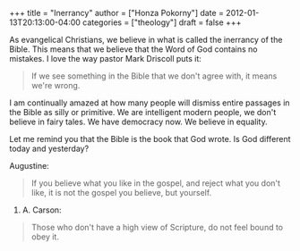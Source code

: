 +++
title = "Inerrancy"
author = ["Honza Pokorny"]
date = 2012-01-13T20:13:00-04:00
categories = ["theology"]
draft = false
+++

As evangelical Christians, we believe in what is called the inerrancy of the
Bible. This means that we believe that the Word of God contains no mistakes. I
love the way pastor Mark Driscoll puts it:

> If we see something in the Bible that we don't agree with, it means we're
> wrong.

I am continually amazed at how many people will dismiss entire passages in the
Bible as silly or primitive. We are intelligent modern people, we don't believe
in fairy tales. We have democracy now. We believe in equality.

Let me remind you that the Bible is the book that God wrote. Is God different
today and yesterday?

Augustine:

> If you believe what you like in the gospel, and reject what you don't like,
> it is not the gospel you believe, but yourself.

1.  A. Carson:

> Those who don't have a high view of Scripture, do not feel bound to obey
> it.
